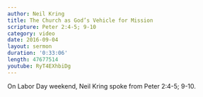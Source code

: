 ```yaml
---
author: Neil Kring
title: The Church as God’s Vehicle for Mission
scripture: Peter 2:4-5; 9-10
category: video
date: 2016-09-04
layout: sermon
duration: '0:33:06' 
length: 47677514
youtube: RyT4EXhbiDg
---
```


On Labor Day weekend, Neil Kring spoke from Peter 2:4-5; 9-10.
